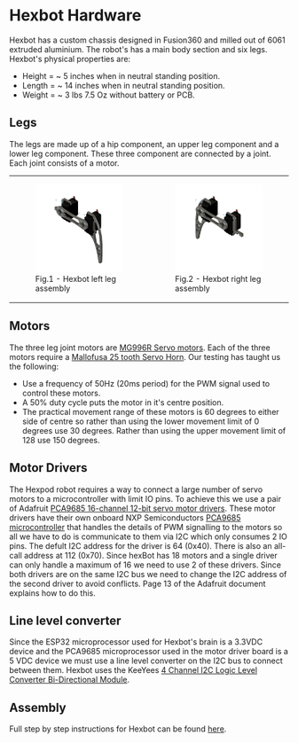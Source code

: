 # Hexbot Hardware

Hexbot has a custom chassis designed in Fusion360 and milled out of 6061 extruded aluminium. The robot's has a main body section and six legs. Hexbot's physical properties are:

* Height = ~ 5 inches when in neutral standing position.
* Length = ~ 14 inches when in neutral standing position.
* Weight = ~ 3 lbs 7.5 Oz without battery or PCB.

## Legs
The legs are made up of a hip component, an upper leg component and a lower leg component. These three component are connected by a joint. Each joint consists of a motor. 

<table>
  <tr>
    <td align ="left"> 
       <figure>
          <img src="/img/assembledLeftLeg v2.png" alt="Left Leg">
          <figcaption>Fig.1 - Hexbot left leg assembly</figcaption>
       </figure> 
    </td>
    <td align ="left"> 
       <figure>
          <img src="/img/assembledRightLeg v2.png" alt="Right Leg"> 
          <figcaption>Fig.2 - Hexbot right leg assembly</figcaption>
       </figure> 
    </td>   
  </tr>
</table>  

## Motors

The three leg joint motors are [MG996R Servo motors](https://components101.com/motors/mg996r-servo-motor-datasheet). Each of the three motors require a [Mallofusa 25 tooth Servo Horn](https://www.amazon.ca/Mallofusa-Servo-Aluminum-Silvery-Helicopter/dp/B00NOGMK3M). Our testing has taught us the following:

* Use a frequency of 50Hz (20ms period) for the PWM signal used to control these motors.
* A 50% duty cycle puts the motor in it's centre position. 
* The practical movement range of these motors is 60 degrees to either side of centre so rather than using the lower movement limit of 0 degrees use 30 degrees. Rather than using the upper movement limit of 128 use 150 degrees.

## Motor Drivers

The Hexpod robot requires a way to connect a large number of servo motors to a microcontroller with limit IO pins. To achieve this we use a pair of Adafruit [PCA9685 16-channel 12-bit servo motor drivers](https://cdn-learn.adafruit.com/downloads/pdf/16-channel-pwm-servo-driver.pdf). These motor drivers have their own onboard NXP Semiconductors [PCA9685 microcontroller](http://www.adafruit.com/datasheets/PCA9685.pdf) that handles the details of PWM signalling to the motors so all we have to do is communicate to them via I2C which only consumes 2 IO pins. The defult I2C address for the driver is 64 (0x40). There is also an all-call address at 112 (0x70). Since hexBot has 18 motors and a single driver can only handle a maximum of 16 we need to use 2 of these drivers. Since both drivers are on the same I2C bus we need to change the I2C address of the second driver to avoid conflicts. Page 13 of the Adafruit document explains how to do this.  

## Line level converter

Since the ESP32 microprocessor used for Hexbot's brain is a 3.3VDC device and the PCA9685 microprocessor used in the motor driver board is a 5 VDC device we must use a line level converter on the I2C bus to connect between them. Hexbot uses the KeeYees [4 Channel I2C Logic Level Converter Bi-Directional Module](https://www.amazon.ca/gp/product/B07LG646VS/ref=ppx_yo_dt_b_asin_title_o00_s00?ie=UTF8&psc=1). 

## Assembly
Full step by step instructions for Hexbot can be found [here](hexbotAssembly.md).
